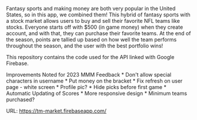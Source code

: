 Fantasy sports and making money are both very popular in the United States, so in this app, we combined them! This hybrid of fantasy sports with a stock market allows users to buy and sell their favorite NFL teams like stocks. Everyone starts off with $500 (in game money) when they create account, and with that, they can purchase their favorite teams. At the end of the season, points are tallied up based on how well the team performs throughout the season, and the user with the best portfolio wins!

This repository contains the code used for the API linked with Google Firebase.

Improvements Noted for 2023
MMM Feedback
	* Don't allow special characters in username
	* Put money on the bracket
	* Fix refresh on user page - white screen
	* Profile pic?
	* Hide picks before first game
	* Automatic Updating of Scores
	* More responsive design
	* Minimum teams purchased?



URL: https://tm-market.firebaseapp.com/
